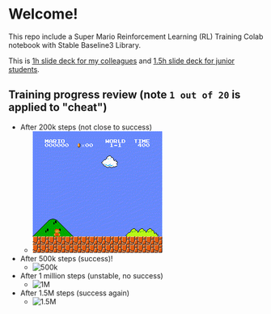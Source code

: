 # Welcome!
This repo include a Super Mario Reinforcement Learning (RL) Training Colab notebook with Stable Baseline3 Library.

This is [1h slide deck for my colleagues](https://docs.google.com/presentation/d/e/2PACX-1vRH3idUYN3IYpI7LmXL0_Y_VVkAtKUlOE2dUjVWcZokr2h7gKiBnKK1zDdKo5e5SqqBZtB198JW13Dq/pub?start=false&loop=false&delayms=3000)
and [1.5h slide deck for junior students](https://docs.google.com/presentation/d/e/2PACX-1vQi060aTNB7PblBe8lwlrCoonhhhJuVI4uRQLu2CeTthz-WRJ3RkCSmIrTFPPh06SBquDIlgUfqi8h-/pub?start=false&loop=false&delayms=3000).

## Training progress review (note `1 out of 20` is applied to "cheat")
- After 200k steps (not close to success)
  - ![200k](./model_200000.gif)
- After 500k steps (success)!
  - ![500k](./model_500000.gif)
- After 1 million steps (unstable, no success)
  - ![1M](./model_1000000.gif)
- After 1.5M steps (success again)
  - ![1.5M](./model_1500000.gif)
